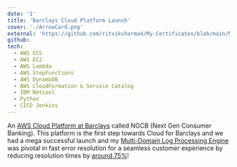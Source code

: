 ```yaml
---
date: '1'
title: 'Barclays Cloud Platform Launch'
cover: './ArrowCard.png'
external: 'https://github.com/ritviksharma4/My-Certificates/blob/main/My%20Certificates/ArrowCard.png' 
github: 
tech:
  - AWS ECS
  - AWS EC2
  - AWS Lambda
  - AWS StepFunctions
  - AWS DynamoDB
  - AWS CloudFormation & Service Catalog
  - IBM Netcool
  - Python
  - CICD Jenkins
---
```


An [AWS Cloud Platform at Barclays]() called NGCB (Next Gen Consumer Banking). 
This platform is the first step towards Cloud for Barclays and we had a mega successful launch and my [Multi-Domain Log Processing Engine]() was pivotal in fast error resolution for a seamless customer experience by reducing resolution times by [around 75%]()!